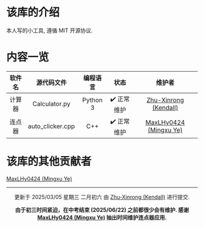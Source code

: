 # 该库的介绍

本人写的小工具, 遵循 MIT 开源协议.

# 内容一览

| 软件名 |    源代码文件    | 编程语言 |    状态    |                                             维护者                                              |
| :----: | :--------------: | :------: | :--------: | :---------------------------------------------------------------------------------------------: |
| 计算器 |  Calculator.py   | Python 3 | ✔️ 正常维护 | [Zhu-Xinrong (Kendall)](https://github.com/Zhu-Xinrong "Zhu-Xinrong (Kendall) 的 GitHub 主页")  |
| 连点器 | auto_clicker.cpp |   C++    | ✔️ 正常维护 | [MaxLHy0424 (Mingxu Ye)](https://github.com/MaxLHy0424 "MaxLHy0424 (Mingxu Ye) 的 GitHub 主页") |

# 该库的其他贡献者

[MaxLHy0424 (Mingxu Ye)](https://github.com/MaxLHy0424 "MaxLHy0424 (Mingxu Ye) 的 GitHub 主页")

---

<div align="center">

更新于 2025/03/05 星期三 二月初六
由 [Zhu-Xinrong (Kendall)](https://github.com/Zhu-Xinrong "Zhu-Xinrong (Kendall) 的 GitHub 主页") 进行提交.

**由于初三时间紧迫，在中考结束 (2025/06/22) 之前都很少会有维护. 感谢 [MaxLHy0424 (Mingxu Ye)](https://github.com/MaxLHy0424 "MaxLHy0424 (Mingxu Ye) 的 GitHub 主页") 抽出时间维护连点器应用.**

</div>